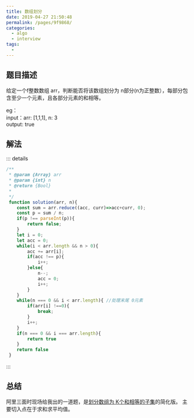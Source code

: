 ```yaml
---
title: 数组划分
date: 2019-04-27 21:50:48
permalink: /pages/9f9868/
categories: 
  - algo
  - interview
tags: 
  - 
---
```


## 题目描述
给定一个f整数数组 arr，判断能否将该数组划分为 n部分(n为正整数），每部分包含至少一个元素，且各部分元素的和相等。

eg：  
input：arr: [1,1,1], n: 3  
output: true

## 解法
::: details
```js
/**
 * @param {Array} arr
 * @param {int} n
 * @return {Bool}
 * 
 */
 function solution(arr, n){
	const sum = arr.reduce((acc, curr)=>acc+curr, 0);
	const p = sum / n;
	if(p !== parseInt(p)){
		return false;
	}
	let i = 0;
	let acc = 0;
	while(i < arr.length && n > 0){
		acc += arr[i];
		if(acc !== p){
			i++;
		}else{
			n--;
			acc = 0;
			i++;
		}
	}
    while(n === 0 && i < arr.length){ //处理末尾 0元素
		if(arr[i] !==0){
			break;
		}
		i++;
	}
	if(n === 0 && i === arr.length){
		return true
	}
	return false
 }
```
:::

## 总结
阿里三面时现场给我出的一道题，是[划分数组为 K个和相等的子集](/pages/8f1d05/)的简化版。
主要切入点在于求和求平均值。  
